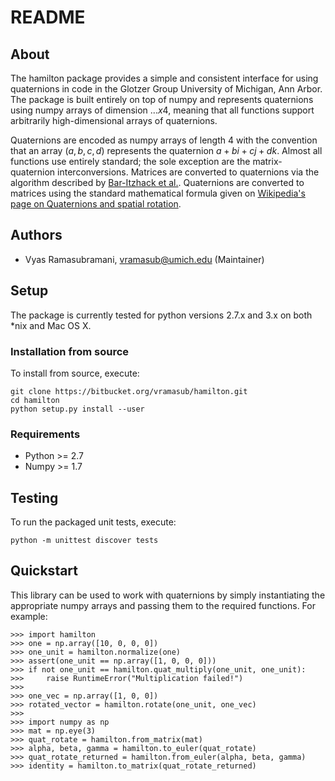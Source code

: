 # README

## About

The hamilton package provides a simple and consistent interface for using quaternions in code in the Glotzer Group University of Michigan, Ann Arbor.
The package is built entirely on top of numpy and represents quaternions using numpy arrays of dimension $...x4$, meaning that all functions support arbitrarily high-dimensional arrays of quaternions.

Quaternions are encoded as numpy arrays of length 4 with the convention that an array $(a, b, c, d)$ represents the quaternion $a + bi + cj + dk$.
Almost all functions use entirely standard; the sole exception are the matrix-quaternion interconversions.
Matrices are converted to quaternions via the algorithm described by [Bar-Itzhack et al.](https://doi.org/10.2514/2.4654).
Quaternions are converted to matrices using the standard mathematical formula given on [Wikipedia's page on Quaternions and spatial rotation](https://en.wikipedia.org/wiki/Quaternions_and_spatial_rotation#Quaternion-derived_rotation_matrix).

## Authors

* Vyas Ramasubramani, vramasub@umich.edu (Maintainer)

## Setup

The package is currently tested for python versions 2.7.x and 3.x on both \*nix and Mac OS X.

### Installation from source

To install from source, execute:

	git clone https://bitbucket.org/vramasub/hamilton.git
	cd hamilton
	python setup.py install --user

### Requirements

* Python >= 2.7
* Numpy >= 1.7

## Testing

To run the packaged unit tests, execute:

    python -m unittest discover tests

## Quickstart
This library can be used to work with quaternions by simply instantiating the appropriate numpy arrays and passing them to the required functions.
For example:

    >>> import hamilton
    >>> one = np.array([10, 0, 0, 0])
    >>> one_unit = hamilton.normalize(one)
    >>> assert(one_unit == np.array([1, 0, 0, 0]))
    >>> if not one_unit == hamilton.quat_multiply(one_unit, one_unit):
    >>>     raise RuntimeError("Multiplication failed!")
    >>>
    >>> one_vec = np.array([1, 0, 0])
    >>> rotated_vector = hamilton.rotate(one_unit, one_vec)
    >>>
    >>> import numpy as np
    >>> mat = np.eye(3)
    >>> quat_rotate = hamilton.from_matrix(mat)
    >>> alpha, beta, gamma = hamilton.to_euler(quat_rotate)
    >>> quat_rotate_returned = hamilton.from_euler(alpha, beta, gamma)
    >>> identity = hamilton.to_matrix(quat_rotate_returned)
